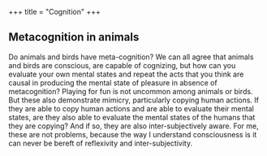 +++
title = "Cognition"
+++

## Metacognition in animals
Do animals and birds have meta-cognition? We can all agree that animals and birds are conscious, are capable of cognizing, but how can you evaluate your own mental states and repeat the acts that you think are causal in producing the mental state of pleasure in absence of metacognition? Playing for fun is not uncommon among animals or birds. But these also demonstrate mimicry, particularly copying human actions. If they are able to copy human actions and are able to evaluate their mental states, are they also able to evaluate the mental states of the humans that they are copying? And if so, they are also inter-subjectively aware. For me, these are not problems, because the way I understand consciousness is it can never be bereft of reflexivity and inter-subjectivity.